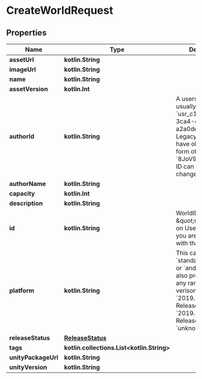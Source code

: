 
# CreateWorldRequest

## Properties
Name | Type | Description | Notes
------------ | ------------- | ------------- | -------------
**assetUrl** | **kotlin.String** |  | 
**imageUrl** | **kotlin.String** |  | 
**name** | **kotlin.String** |  | 
**assetVersion** | **kotlin.Int** |  |  [optional]
**authorId** | **kotlin.String** | A users unique ID, usually in the form of &#x60;usr_c1644b5b-3ca4-45b4-97c6-a2a0de70d469&#x60;. Legacy players can have old IDs in the form of &#x60;8JoV9XEdpo&#x60;. The ID can never be changed. |  [optional]
**authorName** | **kotlin.String** |  |  [optional]
**capacity** | **kotlin.Int** |  |  [optional]
**description** | **kotlin.String** |  |  [optional]
**id** | **kotlin.String** | WorldID be \&quot;offline\&quot; on User profiles if you are not friends with that user. |  [optional]
**platform** | **kotlin.String** | This can be &#x60;standalonewindows&#x60; or &#x60;android&#x60;, but can also pretty much be any random Unity verison such as &#x60;2019.2.4-801-Release&#x60; or &#x60;2019.2.2-772-Release&#x60; or even &#x60;unknownplatform&#x60;. |  [optional]
**releaseStatus** | [**ReleaseStatus**](ReleaseStatus.md) |  |  [optional]
**tags** | **kotlin.collections.List&lt;kotlin.String&gt;** |   |  [optional]
**unityPackageUrl** | **kotlin.String** |  |  [optional]
**unityVersion** | **kotlin.String** |  |  [optional]



